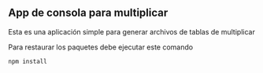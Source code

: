 ## App de consola para multiplicar

Esta es una aplicación simple para generar archivos de tablas de multiplicar

Para restaurar los paquetes debe ejecutar este comando

```
npm install
```